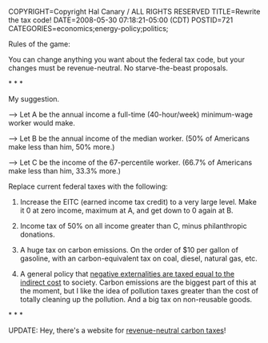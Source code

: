 COPYRIGHT=Copyright Hal Canary / ALL RIGHTS RESERVED
TITLE=Rewrite the tax code!
DATE=2008-05-30 07:18:21-05:00 (CDT)
POSTID=721
CATEGORIES=economics;energy-policy;politics;

Rules of the game:

You can change anything you want about the federal tax code, but your changes must be revenue-neutral. No starve-the-beast proposals.

\* \* \*

My suggestion.

\--> Let A be the annual income a full-time (40-hour/week) minimum-wage worker would make.

\--> Let B be the annual income of the median worker. (50% of Americans make less than him, 50% more.)

\--> Let C be the income of the 67-percentile worker. (66.7% of Americans make less than him, 33.3% more.)

Replace current federal taxes with the following:

1) Increase the EITC (earned income tax credit) to a very large level. Make it 0 at zero income, maximum at A, and get down to 0 again at B.

2) Income tax of 50% on all income greater than C, minus philanthropic donations.

3) A huge tax on carbon emissions. On the order of $10 per gallon of gasoline, with an carbon-equivalent tax on coal, diesel, natural gas, etc.

4) A general policy that [negative externalities are taxed equal to the indirect cost](http://en.wikipedia.org/wiki/Pigovian_tax) to society. Carbon emissions are the biggest part of this at the moment, but I like the idea of pollution taxes greater than the cost of totally cleaning up the pollution. And a big tax on non-reusable goods.

\* \* \*

UPDATE: Hey, there's a website for [revenue-neutral carbon taxes](http://www.carbontax.org/)!

